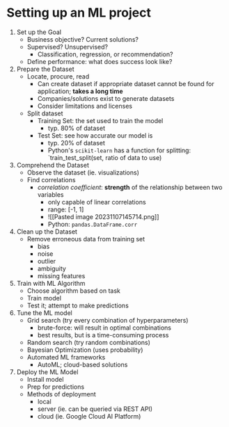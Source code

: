 # Setting up an ML project
1. Set up the Goal
	- Business objective? Current solutions?
	- Supervised? Unsupervised?
		- Classification, regression, or recommendation?
	- Define performance: what does success look like?
2. Prepare the Dataset
	- Locate, procure, read
		- Can create dataset if appropriate dataset cannot be found for application; **takes a long time**
		- Companies/solutions exist to generate datasets
		- Consider limitations and licenses
	- Split dataset
		- Training Set: the set used to train the model
			- typ. 80% of dataset
		- Test Set: see how accurate our model is
			- typ. 20% of dataset
			- Python's `scikit-learn` has a function for splitting: `train_test_split(set, ratio of data to use)
3. Comprehend the Dataset
	- Observe the dataset (ie. visualizations)
	- Find correlations
		- *correlation coefficient*: **strength** of the relationship between two variables
			- only capable of linear correlations
			- range: [-1, 1]
			- ![[Pasted image 20231107145714.png]]
			- Python: `pandas.DataFrame.corr`
4. Clean up the Dataset
	- Remove erroneous data from training set
		- bias
		- noise
		- outlier
		- ambiguity
		- missing features
5. Train with ML Algorithm
	- Choose algorithm based on task
	- Train model
	- Test it; attempt to make predictions
6. Tune the ML model
	- Grid search (try every combination of hyperparameters)
		- brute-force: will result in optimal combinations
		- best results, but is a time-consuming process
	- Random search (try random combinations)
	- Bayesian Optimization (uses probability)
	- Automated ML frameworks
		- AutoML; cloud-based solutions
7. Deploy the ML Model
	- Install model
	- Prep for predictions
	- Methods of deployment
		- local
		- server (ie. can be queried via REST API)
		- cloud (ie. Google Cloud AI Platform)